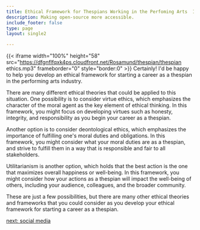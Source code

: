 ```yaml
---
title: Ethical Framework for Thespians Working in the Perfoming Arts  Industry
description: Making open-source more accessible.
include_footer: false
type: page
layout: single2

---
```


{{< iframe width="100%" height="58" src="https://dfgnflfqxk4ps.cloudfront.net/Rosamund/thespian/thespian ethics.mp3" frameborder="0" style="border:0" >}}
Certainly! I'd be happy to help you develop an ethical framework for starting a career as a thespian in the performing arts industry.

There are many different ethical theories that could be applied to this situation. One possibility is to consider virtue ethics, which emphasizes the character of the moral agent as the key element of ethical thinking. In this framework, you might focus on developing virtues such as honesty, integrity, and responsibility as you begin your career as a thespian.

Another option is to consider deontological ethics, which emphasizes the importance of fulfilling one's moral duties and obligations. In this framework, you might consider what your moral duties are as a thespian, and strive to fulfill them in a way that is responsible and fair to all stakeholders.

Utilitarianism is another option, which holds that the best action is the one that maximizes overall happiness or well-being. In this framework, you might consider how your actions as a thespian will impact the well-being of others, including your audience, colleagues, and the broader community.

These are just a few possibilities, but there are many other ethical theories and frameworks that you could consider as you develop your ethical framework for starting a career as a thespian.


<a href="https://workdojos.com/thespian/social">next: social media</a>
